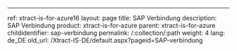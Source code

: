 ---
ref: xtract-is-for-azure16
layout: page
title: SAP Verbindung
description: SAP Verbindung
product: xtract-is-for-azure
parent: xtract-is-for-azure
childidentifier: sap-verbindung
permalink: /:collection/:path
weight: 4
lang: de_DE
old_url: /Xtract-IS-DE/default.aspx?pageid=SAP-verbindung

